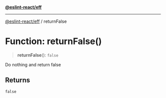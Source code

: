 [**@eslint-react/eff**](../README.md)

***

[@eslint-react/eff](../README.md) / returnFalse

# Function: returnFalse()

> **returnFalse**(): `false`

Do nothing and return false

## Returns

`false`

